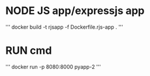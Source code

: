 # NODE JS app/expressjs app

'''
docker build -t rjsapp -f Dockerfile.rjs-app .
'''

# RUN cmd

'''
docker run -p 8080:8000 pyapp-2
'''